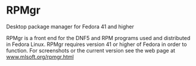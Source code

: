 # RPMgr
Desktop package manager for Fedora 41 and higher

RPMgr is a front end for the DNF5 and RPM programs used and distributed in Fedora Linux. RPMgr requires version 41 or higher of Fedora in order to function.  For screenshots or the current version see the web page at www.mlsoft.org/rpmgr.html
